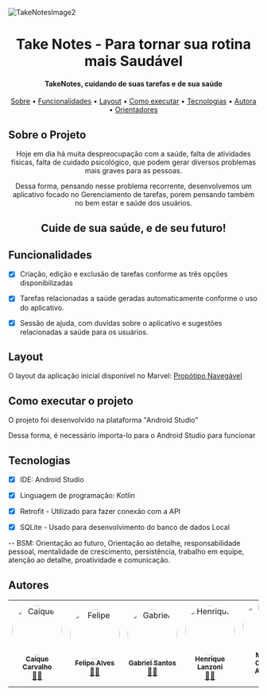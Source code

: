 ![TakeNotesImage2](https://user-images.githubusercontent.com/82414785/145048931-03670c5b-d183-493d-8bf5-abb72e05aa02.jpg)

<h1 align="center"> Take Notes - Para tornar sua rotina mais Saudável </h1>
  
  <h4 align="center"> 
	TakeNotes, cuidando de suas tarefas e de sua saúde
</h4>
	
	
 <p align="center">
 <a href="#-sobre-o-projeto">Sobre</a> •
 <a href="#-funcionalidades">Funcionalidades</a> •
 <a href="#-layout">Layout</a> • 
 <a href="#-como-executar-o-projeto">Como executar</a> • 
 <a href="#-tecnologias">Tecnologias</a> • 
 <a href="#-autores">Autora</a> • 
 <a href="#-orientadores">Orientadores</a> 
</p>
	
	
</h4>

## Sobre o Projeto
<p align="center"> 
	Hoje em dia há muita despreocupação com a saúde, falta de atividades físicas,  falta de cuidado psicológico, que podem gerar diversos problemas mais graves para as pessoas. 
	</p>
<p align="center"> 
	Dessa forma, pensando nesse problema recorrente, desenvolvemos um aplicativo focado no Gerenciamento de tarefas, porem pensando também no bem estar e saúde dos usuários. 
	</p>
<h2 align="center"> 
                Cuide de sua saúde, e de seu futuro! 
	</h2>


## Funcionalidades

- [x] Criação, edição e exclusão de tarefas conforme as três opções disponibilizadas
- [x] Tarefas relacionadas a saúde geradas automaticamente conforme o uso do aplicativo.
- [x] Sessão de ajuda, com duvidas sobre o aplicativo e sugestões relacionadas a saúde para os usuários. 


## Layout

O layout da aplicação inicial disponível no Marvel:
[Propótipo Navegável](https://marvelapp.com/prototype/8ebagja/screen/83585384)




## Como executar o projeto

O projeto foi desenvolvido na plataforma "Android Studio" 

Dessa forma, é necessário importa-lo para o Android Studio para funcionar



## Tecnologias

- [x] IDE: Android Studio 
- [x] Linguagem de programação: Kotlin
- [x] Retrofit - Utilizado para fazer conexão com a API 
- [x] SQLite - Usado para desenvolvimento do banco de dados Local


-- BSM: Orientação ao futuro, Orientação ao detalhe, responsabilidade pessoal, mentalidade de crescimento, persistência, trabalho em equipe, atenção ao detalhe, proatividade e comunicação.

## Autores

<table>
  <tr>
    <td align="center"><a href="https://www.linkedin.com/in/caique-carvalho-75345b37/"><img style="border-radius: 50%;" src="https://user-images.githubusercontent.com/82414785/145051697-70dbfa61-d0ab-445b-b622-04135eeeff5b.jpg" width="100px;" alt="Caique"/><br /><sub><b>Caique Carvalho</b></sub></a><br /><a href="https://github.com/Caique-Alexander?tab=repositories" title="Desenvolvedor FullStack Mobile Jr.">👨‍🚀</a></td>
    <td align="center"><a href="https://www.linkedin.com/in/felipe-alves-oliveira/"><img style="border-radius: 50%;" src="https://user-images.githubusercontent.com/82414785/145052646-4bbfc538-ac20-4bd3-a727-9dfc69615f06.jpg" width="100px;" alt="Felipe"/><br /><sub><b>Felipe Alves</b></sub></a><br /><a href="https://github.com/Felipe-alv-es" title="Desenvolvedor FullStack Mobile Jr.">👨‍🚀</a></td>
    <td align="center"><a href="https://www.linkedin.com/in/gabriel-santos-23352a20a/"><img style="border-radius: 50%;" src="https://user-images.githubusercontent.com/82414785/145053022-f06610cc-ea04-40fa-a0e4-88b3a9e988a4.jpg" width="100px;" alt="Gabriel"/><br /><sub><b>Gabriel Santos</b></sub></a><br /><a href="https://github.com/Gabriel23i" title="Desenvolvedor FullStack Mobile Jr.">👨‍🚀</a></td>
     <td align="center"><a href="https://www.linkedin.com/in/rique01/"><img style="border-radius: 50%;" src="https://user-images.githubusercontent.com/82414785/145053305-c8a149a9-973e-4594-8883-9b153080bff2.jpg" width="100px;" alt="Henrique"/><br /><sub><b>Henrique Lanzoni</b></sub></a><br /><a href="https://github.com/henriquelanzoni" title="Desenvolvedor FullStack Mobile Jr.">👨‍🚀</a></td>
    <td align="center"><a href="https://www.linkedin.com/in/mateus-oliveira-arantes-1667b4224/"><img style="border-radius: 50%;" src="https://user-images.githubusercontent.com/82414785/145053558-9192aa3a-2f2f-4da2-8b7a-688d29c9f5c6.jpg" width="100px;" alt="Mateus"/><br /><sub><b>Mateus Oliveira Arantes</b></sub></a><br /><a href="https://github.com/DEVmayCRY" title="Desenvolvedor FullStack Mobile Jr.">👨‍🚀</a></td>
    <td align="center"><a href="https://www.linkedin.com/in/marcos-s-985072138/"><img style="border-radius: 50%;" src="https://user-images.githubusercontent.com/82414785/145053787-380d7154-4897-4480-b8c4-3f36095a1146.jpg" width="100px;" alt="Marcos"/><br /><sub><b>Marcos S.</b></sub></a><br /><a href="https://github.com/SeraosSocram93/" title="Desenvolvedor FullStack Mobile Jr.">👨‍🚀</a></td>
    
  </tr>
  </table>
